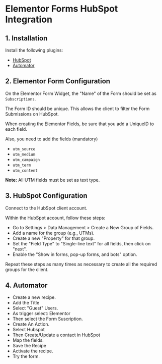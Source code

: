 # Elementor Forms HubSpot Integration

## 1. Installation

Install the following plugins:

- [HubSpot](https://wordpress.org/plugins/leadin/)
- [Automator](https://wordpress.org/plugins/uncanny-automator/)

## 2. Elementor Form Configuration

On the Elementor Form Widget, the "Name" of the Form should be set as `Subscriptions`.

The Form ID should be unique. This allows the client to filter the Form Submissions on HubSpot.

When creating the Elementor Fields, be sure that you add a UniqueID to each field.

Also, you need to add the fields (mandatory)

- `utm_source`
- `utm_medium`
- `utm_campaign`
- `utm_term`
- `utm_content`

**Note:** All UTM fields must be set as text type.


## 3. HubSpot Configuration

Connect to the HubSpot client account.

Within the HubSpot account, follow these steps:

- Go to Settings > Data Management > Create a New Group of Fields.
- Add a name for the group (e.g., UTMs).
- Create a new "Property" for that group.
- Set the "Field Type" to "Single-line text" for all fields, then click on "next".
- Enable the "Show in forms, pop-up forms, and bots" option.

Repeat these steps as many times as necessary to create all the required groups for the client.

## 4. Automator

- Create a new recipe.
- Add the Title
- Select "Guest" Users.
- As trigger select: Elementor
- Then select the Form Suscription.
- Create An Action.
- Select Hubspot
- Then Create/Update a contact in HubSpot
- Map the fields.
- Save the Recipe
- Activate the recipe.
- Try the form.
